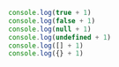 ```js showLineNumbers
console.log(true + 1)
console.log(false + 1)
console.log(null + 1)
console.log(undefined + 1)
console.log([] + 1)
console.log({} + 1)
```